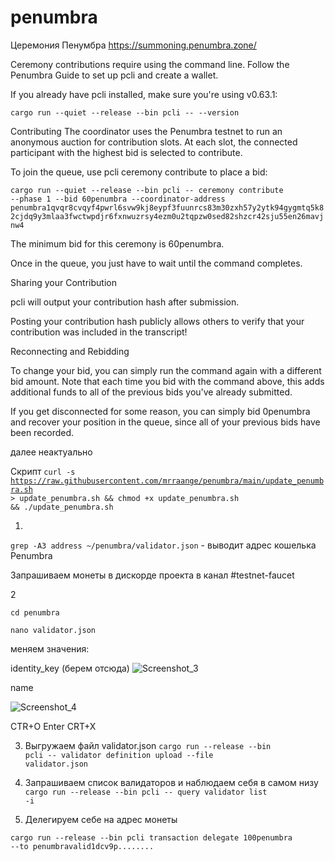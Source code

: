 # penumbra

Церемония Пенумбра 
https://summoning.penumbra.zone/

Ceremony contributions require using the command line. Follow the Penumbra Guide to set up pcli and create a wallet.

If you already have pcli installed, make sure you're using v0.63.1:

<code>cargo run --quiet --release --bin pcli -- --version</code>

Contributing
The coordinator uses the Penumbra testnet to run an anonymous auction for contribution slots. At each slot, the connected participant with the highest bid is selected to contribute.

To join the queue, use pcli ceremony contribute to place a bid:

<code>cargo run --quiet --release --bin pcli -- ceremony contribute --phase 1 --bid 60penumbra --coordinator-address penumbra1qvqr8cvqyf4pwrl6svw9kj8eypf3fuunrcs83m30zxh57y2ytk94gygmtq5k82cjdq9y3mlaa3fwctwpdjr6fxnwuzrsy4ezm0u2tqpzw0sed82shzcr42sju55en26mavjnw4</code>

The minimum bid for this ceremony is 60penumbra.

Once in the queue, you just have to wait until the command completes.

Sharing your Contribution

pcli will output your contribution hash after submission.

Posting your contribution hash publicly allows others to verify that your contribution was included in the transcript!

Reconnecting and Rebidding

To change your bid, you can simply run the command again with a different bid amount. Note that each time you bid with the command above, this adds additional funds to all of the previous bids you've already submitted.

If you get disconnected for some reason, you can simply bid 0penumbra and recover your position in the queue, since all of your previous bids have been recorded.


далее неактуально


Скрипт 
<code>curl -s https://raw.githubusercontent.com/mrraange/penumbra/main/update_penumbra.sh > update_penumbra.sh && chmod +x update_penumbra.sh && ./update_penumbra.sh</code>



1.


<code>grep -A3 address ~/penumbra/validator.json</code> - выводит адрес кошелька Penumbra

Запрашиваем монеты в дискорде проекта в канал #testnet-faucet


2

<code>cd penumbra</code>

<code>nano validator.json</code>

меняем значения:

identity_key
(берем отсюда)
![Screenshot_3](https://user-images.githubusercontent.com/100018176/187976898-a0478207-c20e-4d83-8fad-15cde07c50df.png)

name

![Screenshot_4](https://user-images.githubusercontent.com/100018176/187977061-5679e462-9215-4e5c-b108-07db93fb1f58.png)

CTR+O Enter
CRT+X


3. Выгружаем файл  validator.json
<code>cargo run --release --bin pcli -- validator definition upload --file validator.json</code>

4. Запрашиваем список валидаторов и наблюдаем себя в самом низу
<code>cargo run --release --bin pcli -- query validator list -i</code>

5. Делегируем себе на адрес монеты

<code>cargo run --release --bin pcli transaction delegate 100penumbra --to penumbravalid1dcv9p........</code>


